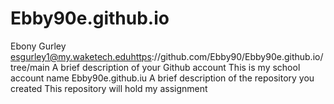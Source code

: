 # Ebby90e.github.io
Ebony Gurley
esgurley1@my.waketech.eduhttps://github.com/Ebby90/Ebby90e.github.io/tree/main
A brief description of your Github account This is my school account name Ebby90e.github.iu
A brief description of the repository you created This repository will hold my assignment
